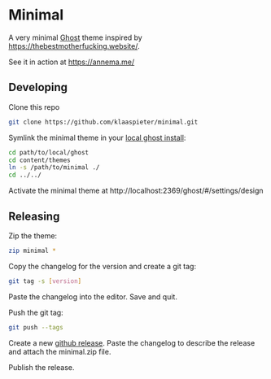 # Minimal

A very minimal [Ghost] theme inspired by https://thebestmotherfucking.website/.

See it in action at https://annema.me/

[Ghost]: https://ghost.org/

## Developing

Clone this repo

```sh
git clone https://github.com/klaaspieter/minimal.git
```

Symlink the minimal theme in your [local ghost install]:

```sh
cd path/to/local/ghost
cd content/themes
ln -s /path/to/minimal ./
cd ../../
```

Activate the minimal theme at http://localhost:2369/ghost/#/settings/design

[local ghost install]: https://docs.ghost.org/docs/install-local#section-developing-themes

## Releasing

Zip the theme:

```sh
zip minimal *
```

Copy the changelog for the version and create a git tag:

```sh
git tag -s [version]
```

Paste the changelog into the editor. Save and quit.

Push the git tag:

```sh
git push --tags
```

Create a new [github release]. Paste the changelog to describe the release and attach the minimal.zip file.

Publish the release.

[github release]: https://github.com/klaaspieter/minimal/releases/new
